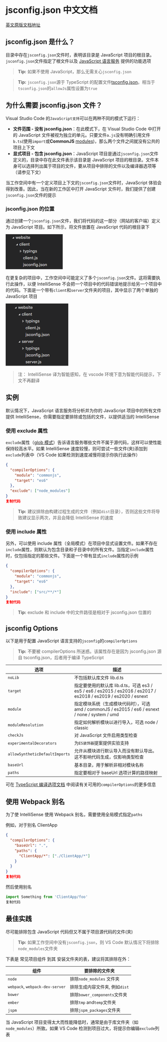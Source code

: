 # jsconfig.json 中文文档

[英文原版文档地址](https://code.visualstudio.com/docs/languages/jsconfig)

## jsconfig.json 是什么？

目录中存在`jsconfig.json`文件时，表明该目录是 JavaScript 项目的根目录。`jsconfig.json`文件指定了根文件以及 [JavaScript 语言服务](https://github.com/microsoft/TypeScript/wiki/JavaScript-Language-Service-in-Visual-Studio) 提供的功能选项

> **Tip:** 如果不使用 JavaScript，那么无需关心`jsconfig.json`

> **Tip:** `jsconfig.json`源于 TypeScript 的配置文件[tsconfig.json](https://www.typescriptlang.org/docs/handbook/tsconfig-json.html)。相当于`tsconfig.json`的`allowJs`属性设置为`true`

## 为什么需要 jsconfig.json 文件？

Visual Studio Code 的`JavaScript支持`可以在两种不同的模式下运行：

- **文件范围 - 没有 jsconfig.json**：在此模式下，在 Visual Studio Code 中打开的 JavaScript 文件被视为独立的单元。只要文件`a.js`没有明确引用文件`b.ts`(使用`import`或**CommonJS** [modules](http://www.commonjs.org/specs/modules/1.0))，那么两个文件之间就没有公共的项目上下文
- **显式项目 - 包含 jsconfig.json**：JavaScript 项目是通过`jsconfig.json`文件定义的，目录中存在此文件表示该目录是 JavaScript 项目的根目录。文件本身可以选择列出属于项目的文件，要从项目中排除的文件以及编译器选项等（请参见下文）

当工作空间中有一个定义项目上下文的`jsconfig.json`文件时，JavaScript 体验会得到改善。因此，当在新的工作区中打开 JavaScript 文件时，我们提供了创建`jsconfig.json`文件的提示

### jsconfig.json 的位置

通过创建一个`jsconfig.json`文件，我们将代码的这一部分（网站的客户端）定义为 JavaScript 项目。如下所示，将文件放置在 JavaScript 代码的根目录下

![jsconfig 设置](media/f1c1dcc1c1e74cf7b7f7454119bfa8a4~tplv-k3u1fbpfcp-zoom-1.image)

在更复杂的项目中，工作空间中可能定义了多个`jsconfig.json`文件。这将需要执行此操作，以便 IntelliSense 不会把一个项目中的代码错误地提示给另一个项目中的代码。下面是一个带有`client`和`server`文件夹的项目，其中显示了两个单独的 JavaScript 项目

![多个 jsconfig](media/0bfde34a874544ac9e27bcc945f2a225~tplv-k3u1fbpfcp-zoom-1.image)

> 注： IntelliSense 译为智能感知，在 vscode 环境下意为智能代码提示，下文不再翻译

## 实例

默认情况下，JavaScript 语言服务将分析并为你的 JavaScript 项目中的所有文件提供 IntelliSense，你需要指定要排除或包括的文件，以提供适当的 IntelliSense

### 使用 exclude 属性

`exclude`属性（[glob 模式](https://www.cnblogs.com/savorboard/p/glob.html)）告诉语言服务哪些文件不属于源代码，这样可以使性能保持较高水平。如果 IntelliSense 速度较慢，则可尝试一些文件(夹)添加到`exclude`列表中（VS Code 如果检测到速度减慢将提示你执行此操作）

```json
{
  "compilerOptions": {
    "module": "commonjs",
    "target": "es6"
  },
  "exclude": ["node_modules"]
}
复制代码
```

> **Tip:** 建议排除由构建过程生成的文件（例如`dist`目录），否则这些文件将导致建议显示两次，并且会降低 IntelliSense 的速度

### 使用 include 属性

另外，可以使用 include 属性（全局模式）在项目中显式设置文件。如果不存在`include`属性，则默认为包含目录和子目录中的所有文件。当指定`include`属性时，仅包括指定的那些文件。下面是一个带有显式`include`属性的示例

```json
{
  "compilerOptions": {
    "module": "commonjs",
    "target": "es6"
  },
  "include": ["src/**/*"]
}
复制代码
```

> **Tip:** exclude 和 include 中的文件路径是相对于 jsconfig.json 位置的

## jsconfig Options

以下是用于配置 JavaScript 语言支持的`jsconfig`的`compilerOptions`

> **Tip:** 不要被 compilerOptions 所迷惑。该属性存在是因为 jsconfig.json 源自 tsconfig.json，后者用于编译 TypeScript

| 选项                           | 描述                                                         |
| ------------------------------ | ------------------------------------------------------------ |
| `noLib`                        | 不包括默认库文件 lib.d.ts                                    |
| `target`                       | 指定要使用的默认库 lib.d.ts，可选 es3 / es5 / es6 / es2015 / es2016 / es2017 / es2018 / es2019 / es2020 / esnext |
| `module`                       | 指定模块系统（生成模块代码时），可选 amd / commonJS / es2015 / es6 / esnext / none / system / umd |
| `moduleResolution`             | 指定如何解析模块以进行导入，可选 node / classic              |
| `checkJs`                      | 对 JavaScript 文件启用类型检查                               |
| `experimentalDecorators`       | 为`ES装饰器`提案提供实验支持                                 |
| `allowSyntheticDefaultImports` | 允许从模块进行默认导入而没有默认导出。这不影响代码生成，仅影响类型检查 |
| `baseUrl`                      | 基本目录，用于解析非相对模块名称                             |
| `paths`                        | 指定要相对于 baseUrl 选项计算的路径映射                      |

可在 [TypeScript 编译选项文档](https://www.typescriptlang.org/docs/handbook/compiler-options.html) 中阅读有关可用的`compilerOptions`的更多信息

## 使用 Webpack 别名

为了使 IntelliSense 使用 Webpack 别名，需要使用全局模式指定`paths`

例如，对于别名 ClientApp

```json
{
  "compilerOptions": {
    "baseUrl": ".",
    "paths": {
      "ClientApp/*": ["./ClientApp/*"]
    }
  }
}
复制代码
```

然后使用别名

```js
import Something from 'ClientApp/foo'
复制代码
```

## 最佳实践

尽可能排除包含 JavaScript 代码但又不属于项目源代码的文件(夹)

> **Tip:** 如果工作空间中没有`jsconfig.json`，则 VS Code 默认情况下将排除`node_modules`文件夹

下表是 常见项目组件 到其 安装文件夹的表，建议将其排除在外：

| 组件                            | 要排除的文件夹                 |
| ------------------------------- | ------------------------------ |
| `node`                          | 排除`node_modules` 文件夹      |
| `webpack`, `webpack-dev-server` | 排除生成内容文件夹, 例如`dist` |
| `bower`                         | 排除`bower_components`文件夹   |
| `ember`                         | 排除`tmp` and`temp`文件夹      |
| `jspm`                          | 排除`jspm_packages`文件夹      |

当 JavaScript 项目变得太大而性能降低时，通常是由于库文件夹（如`node_modules`）所致。如果 VS Code 检测到项目过大，将提示你编辑`exclude`列表